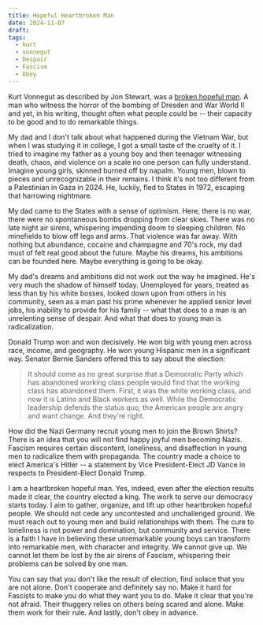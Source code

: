 ```yaml
---
title: Hopeful Heartbroken Man
date: 2024-11-07
draft: 
tags:
  - kurt
  - vonnegut
  - Despair
  - Fascism
  - Obey
---
```


Kurt Vonnegut as described by Jon Stewart, was a [broken hopeful man](https://overcast.fm/+BLShPpD2Lo/1:05:15). A man who witness the horror of the bombing of Dresden and War World II and yet, in his writing, thought often what people could be -- their capacity to be good and to do remarkable things. 

My dad and I don't talk about what happened during the Vietnam War, but when I was studying it in college, I got a small taste of the cruelty of it. I tried to imagine my father as a young boy and then teenager witnessing death, chaos, and violence on a scale no one person can fully understand. Imagine young girls, skinned burned off by napalm. Young men, blown to pieces and unrecognizable in their remains. I think it's not too different from a Palestinian in Gaza in 2024. He, luckily, fled to States in 1972, escaping that harrowing nightmare.

My dad came to the States with a sense of optimism. Here, there is no war, there were no spontaneous bombs dropping from clear skies. There was no late night air sirens, whispering impending doom to sleeping children. No minefields to blow off legs and arms. That violence was far away. With nothing but abundance, cocaine and champagne and 70's rock, my dad must of felt real good about the future. Maybe his dreams, his ambitions can be founded here. Maybe everything is going to be okay.

My dad's dreams and ambitions did not work out the way he imagined. He's very much the shadow of himself today. Unemployed for years, treated as less than by his white bosses, looked down upon from others in his community, seen as a man past his prime whenever he applied senior level jobs, his inability to provide for his family -- what that does to a man is an unrelenting sense of despair. And what that does to young man is radicalization. 

Donald Trump won and won decisively. He won big with young men across race, income, and geography. He won young Hispanic men in a significant way. Senator Bernie Sanders
offered this to say about the election:

>It should come as no great surprise that a Democratic Party which has abandoned working class people would find that the working class has abandoned them. First, it was the white working class, and now it is Latino and Black workers as well. While the Democratic leadership defends the status quo, the American people are angry and want change. And they're right.

How did the Nazi Germany recruit young men to join the Brown Shirts?  There is an idea that you will not find happy joyful men becoming Nazis. Fascism requires certain discontent, loneliness, and disaffection in young men to radicalize them with propaganda. The country made a choice to elect America's Hitler -- a statement by Vice President-Elect JD Vance in respects to President-Elect Donald Trump. 

I am a heartbroken hopeful man. Yes, indeed, even after the election results made it clear, the country elected a king. The work to serve our democracy starts today. I aim to gather, organize, and lift up other heartbroken hopeful people. We should not cede any uncontested and unchallenged ground. We must reach out to young men and build relationships with them. The cure to loneliness is not power and domination, but community and service. There is a faith I have in believing these unremarkable young boys can transform into remarkable men, with character and integrity. We cannot give up. We cannot let them be lost by the air sirens of Fascism, whispering their problems can be solved by one man.

You can say that you don't like the result of election, find solace that you are not alone. Don't cooperate and definitely say no. Make it hard for Fascists to make you do what they want you to do. Make it clear that you're not afraid. Their thuggery relies on others being scared and alone. Make them work for their rule. And lastly, don't obey in advance. 

